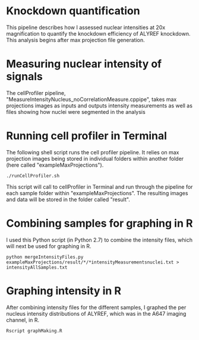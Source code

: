 # Knockdown quantification
This pipeline describes how I assessed nuclear intensities at 20x magnification to quantify the knockdown efficiency of ALYREF knockdown. This analysis begins after max projection file generation. 

# Measuring nuclear intensity of signals
The cellProfiler pipeline, "MeasureIntensityNucleus_noCorrelationMeasure.cppipe", takes max projections images as inputs and outputs intensity measurements as well as files showing how nuclei were segmented in the analysis

# Running cell profiler in Terminal
The following shell script runs the cell profiler pipeline. It relies on max projection images being stored in individual folders within another folder (here called "exampleMaxProjections").

```./runCellProfiler.sh```

This script will call to cellProfiler in Terminal and run through the pipeline for each sample folder within "exampleMaxProjections". The resulting images and data will be stored in the folder called "result".

# Combining samples for graphing in R
I used this Python script (in Python 2.7) to combine the intensity files, which will next be used for graphing in R.

```python mergeIntensityFiles.py exampleMaxProjections/result/*/*intensityMeasurementsnuclei.txt > intensityAllSamples.txt```

# Graphing intensity in R
After combining intensity files for the different samples, I graphed the per nucleus intensity distributions of ALYREF, which was in the A647 imaging channel, in R.

```Rscript graphMaking.R```

